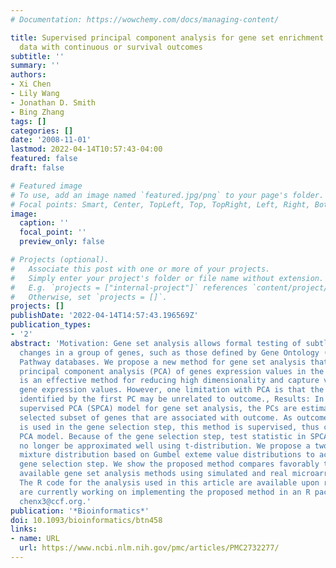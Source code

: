 ```yaml
---
# Documentation: https://wowchemy.com/docs/managing-content/

title: Supervised principal component analysis for gene set enrichment of microarray
  data with continuous or survival outcomes
subtitle: ''
summary: ''
authors:
- Xi Chen
- Lily Wang
- Jonathan D. Smith
- Bing Zhang
tags: []
categories: []
date: '2008-11-01'
lastmod: 2022-04-14T10:57:43-04:00
featured: false
draft: false

# Featured image
# To use, add an image named `featured.jpg/png` to your page's folder.
# Focal points: Smart, Center, TopLeft, Top, TopRight, Left, Right, BottomLeft, Bottom, BottomRight.
image:
  caption: ''
  focal_point: ''
  preview_only: false

# Projects (optional).
#   Associate this post with one or more of your projects.
#   Simply enter your project's folder or file name without extension.
#   E.g. `projects = ["internal-project"]` references `content/project/deep-learning/index.md`.
#   Otherwise, set `projects = []`.
projects: []
publishDate: '2022-04-14T14:57:43.196569Z'
publication_types:
- '2'
abstract: 'Motivation: Gene set analysis allows formal testing of subtle but coordinated
  changes in a group of genes, such as those defined by Gene Ontology (GO) or KEGG
  Pathway databases. We propose a new method for gene set analysis that is based on
  principal component analysis (PCA) of genes expression values in the gene set. PCA
  is an effective method for reducing high dimensionality and capture variations in
  gene expression values. However, one limitation with PCA is that the latent variable
  identified by the first PC may be unrelated to outcome., Results: In the proposed
  supervised PCA (SPCA) model for gene set analysis, the PCs are estimated from a
  selected subset of genes that are associated with outcome. As outcome information
  is used in the gene selection step, this method is supervised, thus called the Supervised
  PCA model. Because of the gene selection step, test statistic in SPCA model can
  no longer be approximated well using t-distribution. We propose a two-component
  mixture distribution based on Gumbel exteme value distributions to account for the
  gene selection step. We show the proposed method compares favorably to currently
  available gene set analysis methods using simulated and real microarray data., Software:
  The R code for the analysis used in this article are available upon request, we
  are currently working on implementing the proposed method in an R package., Contact:
  chenx3@ccf.org.'
publication: '*Bioinformatics*'
doi: 10.1093/bioinformatics/btn458
links:
- name: URL
  url: https://www.ncbi.nlm.nih.gov/pmc/articles/PMC2732277/
---
```

